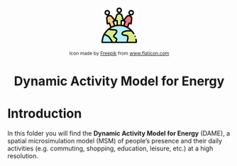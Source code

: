 <!-- PROJECT LOGO -->
<br />
<p align="center">
    <img src="inputs/icons/002-feminism.svg" alt="Logo" height="80" id="logo">
    <p  align="center" style="font-size:0.75em;">Icon made by <a href="https://www.freepik.com" title="Freepik">Freepik</a> from <a href="https://www.flaticon.com/" title="Flaticon">www.flaticon.com</a></p>
    <h1 align="center"> Dynamic Activity Model for Energy</h1>
</p>

# Introduction

In this folder you will find the **Dynamic Activity Model for Energy** (DAME), a spatial microsimulation model (MSM) of people’s presence and their daily activities (e.g. commuting, shopping, education, leisure, etc.) at a high resolution.

